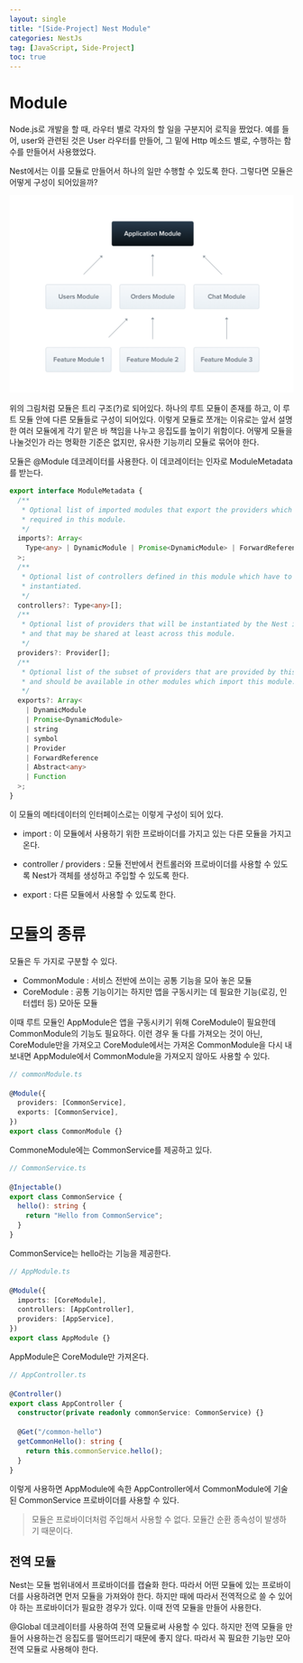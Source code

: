```yaml
---
layout: single
title: "[Side-Project] Nest Module"
categories: NestJs
tag: [JavaScript, Side-Project]
toc: true
---
```


# Module

Node.js로 개발을 할 때, 라우터 별로 각자의 할 일을 구분지어 로직을 짰었다. 예를 들어, user와 관련된 것은 User 라우터를 만들어, 그 밑에 Http 메소드 별로, 수행하는 함수를 만들어서 사용했었다.

Nest에서는 이를 모듈로 만들어서 하나의 일만 수행할 수 있도록 한다. 그렇다면 모듈은 어떻게 구성이 되어있을까?

<img src="/assets/images/module-1.png">

위의 그림처럼 모듈은 트리 구조(?)로 되어있다. 하나의 루트 모듈이 존재를 하고, 이 루트 모듈 안에 다른 모듈들로 구성이 되어있다. 이렇게 모듈로 쪼개는 이유로는 앞서 설명한 여러 모듈에게 각기 맡은 바 책임을 나누고 응집도를 높이기 위함이다. 어떻게 모듈을 나눌것인가 라는 명확한 기준은 없지만, 유사한 기능끼리 모듈로 묶어야 한다.

모듈은 @Module 데코레이터를 사용한다. 이 데코레이터는 인자로 ModuleMetadata를 받는다.

```ts
export interface ModuleMetadata {
  /**
   * Optional list of imported modules that export the providers which are
   * required in this module.
   */
  imports?: Array<
    Type<any> | DynamicModule | Promise<DynamicModule> | ForwardReference
  >;
  /**
   * Optional list of controllers defined in this module which have to be
   * instantiated.
   */
  controllers?: Type<any>[];
  /**
   * Optional list of providers that will be instantiated by the Nest injector
   * and that may be shared at least across this module.
   */
  providers?: Provider[];
  /**
   * Optional list of the subset of providers that are provided by this module
   * and should be available in other modules which import this module.
   */
  exports?: Array<
    | DynamicModule
    | Promise<DynamicModule>
    | string
    | symbol
    | Provider
    | ForwardReference
    | Abstract<any>
    | Function
  >;
}
```

이 모듈의 메타데이터의 인터페이스로는 이렇게 구성이 되어 있다.

- import : 이 모듈에서 사용하기 위한 프로바이더를 가지고 있는 다른 모듈을 가지고 온다.

- controller / providers : 모듈 전반에서 컨트롤러와 프로바이더를 사용할 수 있도록 Nest가 객체를 생성하고 주입할 수 있도록 한다.

- export : 다른 모듈에서 사용할 수 있도록 한다.

# 모듈의 종류

모듈은 두 가지로 구분할 수 있다.

- CommonModule : 서비스 전반에 쓰이는 공통 기능을 모아 놓은 모듈
- CoreModule : 공통 기능이기는 하지만 앱을 구동시키는 데 필요한 기능(로깅, 인터셉터 등) 모아둔 모듈

이때 루트 모듈인 AppModule은 앱을 구동시키기 위해 CoreModule이 필요한데 CommonModule의 기능도 필요하다. 이런 경우 둘 다를 가져오는 것이 아닌, CoreModule만을 가져오고 CoreModule에서는 가져온 CommonModule을 다시 내보내면 AppModule에서 CommonModule을 가져오지 않아도 사용할 수 있다.

```ts
// commonModule.ts

@Module({
  providers: [CommonService],
  exports: [CommonService],
})
export class CommonModule {}
```

CommoneModule에는 CommonService를 제공하고 있다.

```ts
// CommonService.ts

@Injectable()
export class CommonService {
  hello(): string {
    return "Hello from CommonService";
  }
}
```

CommonService는 hello라는 기능을 제공한다.

```ts
// AppModule.ts

@Module({
  imports: [CoreModule],
  controllers: [AppController],
  providers: [AppService],
})
export class AppModule {}
```

AppModule은 CoreModule만 가져온다.

```ts
// AppController.ts

@Controller()
export class AppController {
  constructor(private readonly commonService: CommonService) {}

  @Get("/common-hello")
  getCommonHello(): string {
    return this.commonService.hello();
  }
}
```

이렇게 사용하면 AppModule에 속한 AppController에서 CommonModule에 기술된 CommonService 프로바이더를 사용할 수 있다.

> 모듈은 프로바이더처럼 주입해서 사용할 수 없다. 모듈간 순환 종속성이 발생하기 때문이다.

## 전역 모듈

Nest는 모듈 범위내에서 프로바이더를 캡슐화 한다. 따라서 어떤 모듈에 있는 프로바이더를 사용하려면 먼저 모듈을 가져와야 한다. 하지만 때에 따라서 전역적으로 쓸 수 있어야 하는 프로바이더가 필요한 경우가 있다. 이때 전역 모듈을 만들어 사용한다.

@Global 데코레이터를 사용하여 전역 모듈로써 사용할 수 있다. 하지만 전역 모듈을 만들어 사용하는건 응집도를 떨어뜨리기 때문에 좋지 않다. 따라서 꼭 필요한 기능만 모아 전역 모듈로 사용해야 한다.
